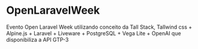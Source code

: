 # OpenLaravelWeek
Evento Open Laravel Week  utilizando conceito da Tall Stack, Tallwind css + Alpine.js + Laravel + Liveware + PostgreSQL + Vega Lite + OpenAI que disponibiliza a API GTP-3
